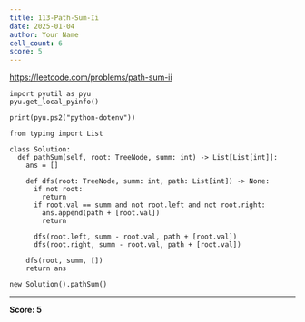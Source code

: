 ```yaml
---
title: 113-Path-Sum-Ii
date: 2025-01-04
author: Your Name
cell_count: 6
score: 5
---
```


https://leetcode.com/problems/path-sum-ii


```
import pyutil as pyu
pyu.get_local_pyinfo()
```


```
print(pyu.ps2("python-dotenv"))
```


```
from typing import List
```


```
class Solution:
  def pathSum(self, root: TreeNode, summ: int) -> List[List[int]]:
    ans = []

    def dfs(root: TreeNode, summ: int, path: List[int]) -> None:
      if not root:
        return
      if root.val == summ and not root.left and not root.right:
        ans.append(path + [root.val])
        return

      dfs(root.left, summ - root.val, path + [root.val])
      dfs(root.right, summ - root.val, path + [root.val])

    dfs(root, summ, [])
    return ans
```


```
new Solution().pathSum()
```


---
**Score: 5**